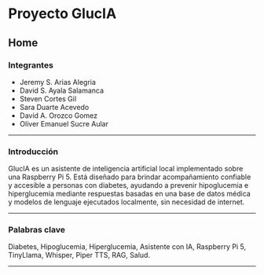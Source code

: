 # Proyecto GlucIA

## Home

### **Integrantes**
- Jeremy S. Arias Alegria
- David S. Ayala Salamanca
- Steven Cortes Gil
- Sara Duarte Acevedo
- David A. Orozco Gomez
- Oliver Emanuel Sucre Aular

---

### **Introducción**
GlucIA es un asistente de inteligencia artificial local implementado sobre una Raspberry Pi 5. Está diseñado para brindar acompañamiento confiable y accesible a personas con diabetes, ayudando a prevenir hipoglucemia e hiperglucemia mediante respuestas basadas en una base de datos médica y modelos de lenguaje ejecutados localmente, sin necesidad de internet.

---

### **Palabras clave**
Diabetes, Hipoglucemia, Hiperglucemia, Asistente con IA, Raspberry Pi 5, TinyLlama, Whisper, Piper TTS, RAG, Salud.

---
